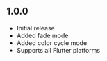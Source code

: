 ## 1.0.0

- Initial release
- Added fade mode
- Added color cycle mode
- Supports all Flutter platforms